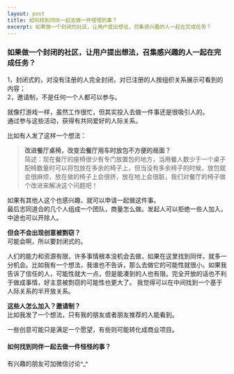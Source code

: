```yaml
---
layout: post
title: 如何找到同伴一起去做一件怪怪的事？
excerpt: 如果做一个封闭的社区，让用户提出想法，召集感兴趣的人一起在完成任务？
---
```


### 如果做一个封闭的社区，让用户提出想法，召集感兴趣的人一起在完成任务？

1，封闭式的，对没有注册的人完全封闭，对已注册的人按组织关系展示可看到的内容；  
2，邀请制，不是任何一个人都可以参与。  
  
就像打游戏一样，虽然工作很忙，但其实投入去做一件事还是很吸引人的。  
通过参与这些活动，获得有共同爱好的人际关系。  
  
比如有人发了这样一个想法：  
>**改进餐厅桌椅，改变去餐厅用车时放包不方便的局面？**  
>简述：现在餐厅的座椅很少有专门放置包的地方，当用餐人数少于一个桌子配椅数量时可以将包放在多余的椅子上，但当没有多余椅子的时候，放包就会很麻烦，放在做的椅子上会很挤，放在地上会很脏，我们对餐厅的椅子做个改进来解决这个问题吧！  
  
如果有其他人这个也感兴趣，就可以申请一起做这件事。  
最后志同道合的几个人组成一个团队，商量怎么做。发起人可以拒绝一些人加入，中途也可以开除人。  
  
**但会不会出现创意被剽窃？**  
可能会啊，所以要封闭式的。
  
人们的能力和资源有限，许多事情根本没机会去做，如果在这里找到同伴，就多一分机会。比如我有一个想法，我谁也不告诉，那么去做它的可能性就很小。如果我告诉了信任的人，可能性就大一点，但是能凑到的人也有限。完全开放的话也不利于做成事情，好主意被剽窃的可能性也更大了。 我觉得可以在中间找到一个基于人际关系的半开放关系。  
  
**这些人怎么加入？邀请制？**  
比如我发了一个想法，只有我的朋友或者朋友推荐的人能看到。
  
一些创意可能只是满足一个愿望，有些则可能转化成商业项目。  
  
#### 如何找到同伴一起去做一件怪怪的事？

有兴趣的朋友可加微信讨论^_^ 